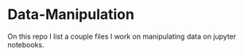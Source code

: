 # Data-Manipulation
On this repo I list a couple files I work on manipulating data on jupyter notebooks. 

